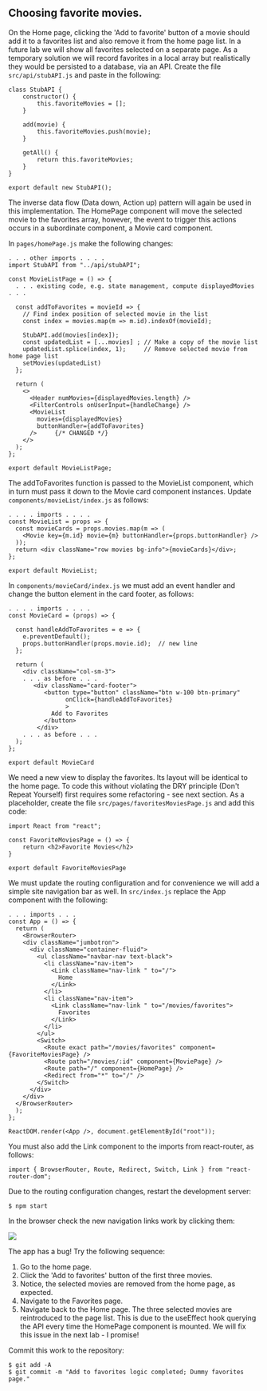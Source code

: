 ## Choosing favorite movies.

On the Home page, clicking the 'Add to favorite' button of a movie should add it to a favorites list and also remove it from the home page list. In a future lab we will show all favorites selected on a separate page. As a temporary solution we will record favorites in a local array but realistically they would be persisted to a database, via an API. Create the file `src/api/stubAPI.js` and paste in the following:
~~~
class StubAPI {
    constructor() {
        this.favoriteMovies = [];
    }

    add(movie) {
        this.favoriteMovies.push(movie);
    }

    getAll() {
        return this.favoriteMovies;
    }
}

export default new StubAPI();
~~~

The inverse data flow (Data down, Action up) pattern will again be used in this implementation. The HomePage component will move the selected movie to the favorites array, however, the event to trigger this actions occurs in a subordinate component, a Movie card component.

In `pages/homePage.js` make the following changes:
~~~
. . . other imports . . . .
import StubAPI from "../api/stubAPI";

const MovieListPage = () => {
  . . . existing code, e.g. state management, compute displayedMovies  . . .

  const addToFavorites = movieId => {
    // Find index position of selected movie in the list
    const index = movies.map(m => m.id).indexOf(movieId);

    StubAPI.add(movies[index]);
    const updatedList = [...movies] ; // Make a copy of the movie list
    updatedList.splice(index, 1);     // Remove selected movie from home page list
    setMovies(updatedList)  
  };

  return (
    <>
      <Header numMovies={displayedMovies.length} />
      <FilterControls onUserInput={handleChange} />
      <MovieList
        movies={displayedMovies}
        buttonHandler={addToFavorites}
      />     {/* CHANGED */}
    </>
  );
};

export default MovieListPage;
~~~

The addToFavorites function is passed to the MovieList component, which in turn must pass it down to the Movie card component instances. Update `components/movieList/index.js` as follows:
~~~
. . . . imports . . . . 
const MovieList = props => {
  const movieCards = props.movies.map(m => (
    <Movie key={m.id} movie={m} buttonHandler={props.buttonHandler} />
  ));
  return <div className="row movies bg-info">{movieCards}</div>;
};

export default MovieList;
~~~
In `components/movieCard/index.js` we must add an event handler and change the button element in the card footer, as follows:
~~~
. . . . imports . . . . 
const MovieCard = (props) => {

  const handleAddToFavorites = e => {
    e.preventDefault();
    props.buttonHandler(props.movie.id);  // new line
  };

  return (
    <div className="col-sm-3">
    . . . as before . . .    
       <div className="card-footer">
          <button type="button" className="btn w-100 btn-primary"
                onClick={handleAddToFavorites}
                >
            Add to Favorites
          </button>
        </div>
    . . . as before . . . 
  );
};  

export default MovieCard
~~~
We need a new view to display the favorites. Its layout will be identical to the home page. To code this without violating the DRY principle (Don't Repeat Yourself) first requires some refactoring - see next section. As a placeholder, create the file `src/pages/favoritesMoviesPage.js` and add this code:
~~~
import React from "react";

const FavoriteMoviesPage = () => {
    return <h2>Favorite Movies</h2>
}

export default FavoriteMoviesPage
~~~

We must update the routing configuration and for convenience we will add a simple site navigation bar as well. In `src/index.js` replace the App component with the following:
~~~
. . . imports . . .
const App = () => {
  return (
    <BrowserRouter>
    <div className="jumbotron">
      <div className="container-fluid">
        <ul className="navbar-nav text-black">
          <li className="nav-item">
            <Link className="nav-link " to="/">
              Home
            </Link>
          </li>
          <li className="nav-item">
            <Link className="nav-link " to="/movies/favorites">
              Favorites
            </Link>
          </li>
        </ul>
        <Switch>
          <Route exact path="/movies/favorites" component={FavoriteMoviesPage} />
          <Route path="/movies/:id" component={MoviePage} />
          <Route path="/" component={HomePage} />
          <Redirect from="*" to="/" />
        </Switch>
      </div>
    </div>
  </BrowserRouter>
  );
};

ReactDOM.render(<App />, document.getElementById("root"));
~~~
You must also add the Link component to the imports from react-router, as follows:
~~~
import { BrowserRouter, Route, Redirect, Switch, Link } from "react-router-dom";
~~~
Due to the routing configuration changes, restart the development server:
~~~
$ npm start
~~~
In the browser check the new navigation links work by clicking them:

![][navigation]

The app has a bug! Try the following sequence:

1. Go to the home page.
1. Click the 'Add to favorites' button of the first three movies.
1. Notice, the selected movies are removed from the home page, as expected. 
1. Navigate to the Favorites page.
1. Navigate back to the Home page. The three selected movies are reintroduced to the page list. This is due to the useEffect hook querying the API every time the HomePage component is mounted. We will fix this issue in the next lab - I promise!

Commit this work to the repository:
~~~
$ git add -A
$ git commit -m "Add to favorites logic completed; Dummy favorites page."
~~~

[navigation]: ./img/navigation.png
